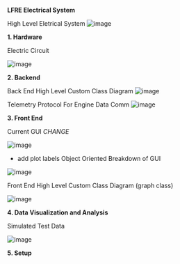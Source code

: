 **LFRE Electrical System**

High Level Eletrical System
![image](https://github.com/izukaike/LFRE/assets/117411866/d23d8c9e-566f-4f29-9e17-bb5c3276196b)

**1. Hardware**

Electric Circuit

![image](https://github.com/izukaike/LFRE/assets/117411866/daad16bc-3b03-47e3-a256-0256c8611d52)






**2. Backend**

Back End High Level Custom Class Diagram
![image](https://github.com/izukaike/LFRE/assets/117411866/f5860839-77a2-4037-96f3-3bda5fd9b260)


Telemetry Protocol For Engine Data Comm
![image](https://github.com/izukaike/LFRE/assets/117411866/19f0df32-a673-4c0d-bf45-399a623059d7)

**3. Front End**

Current GUI *CHANGE*

![image](https://github.com/izukaike/LFRE/assets/117411866/cb5083c8-9803-4549-bb37-0fba04a07332)

- add plot labels
Object Oriented Breakdown of GUI


![image](https://github.com/izukaike/LFRE/assets/117411866/48289045-6080-4dde-8877-083b49efc8dc)

  
Front End High Level Custom Class Diagram (graph class)

![image](https://github.com/izukaike/LFRE/assets/117411866/a35300d7-1d74-4952-a840-31cc79cfeb02)

**4. Data Visualization and Analysis**

Simulated Test Data

![image](https://github.com/izukaike/LFRE/assets/117411866/54c4b1ac-360a-495a-aea6-3dcccd340607)

 

**5. Setup**



